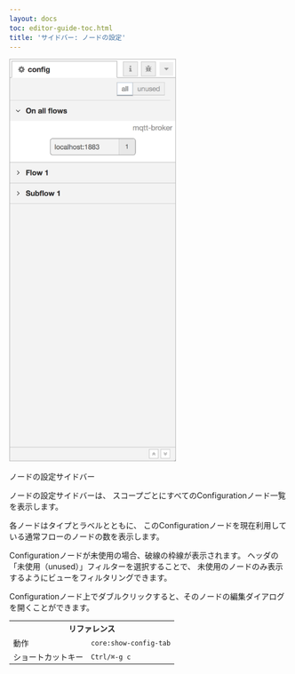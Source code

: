 ```yaml
---
layout: docs
toc: editor-guide-toc.html
title: 'サイドバー: ノードの設定'
---
```


<div style="width: 300px" class="figure align-right">
  <img src="../images/editor-sidebar-config-nodes.png" alt="Configuration nodes Sidebar">
  <p class="caption">ノードの設定サイドバー</p>
</div>

ノードの設定サイドバーは、
スコープごとにすべてのConfigurationノード一覧を表示します。

各ノードはタイプとラベルとともに、
このConfigurationノードを現在利用している通常フローのノードの数を表示します。

Configurationノードが未使用の場合、破線の枠線が表示されます。
ヘッダの「未使用（unused）」フィルターを選択することで、
未使用のノードのみ表示するようにビューをフィルタリングできます。

Configurationノード上でダブルクリックすると、そのノードの編集ダイアログを開くことができます。

<table class="action-ref inline">
 <tr><th colspan="2">リファレンス</th></tr>
 <tr><td>動作</td><td><code>core:show-config-tab</code></td></tr>
 <tr><td>ショートカットキー</td><td><code>Ctrl/⌘-g c</code></td></tr>
</table>
